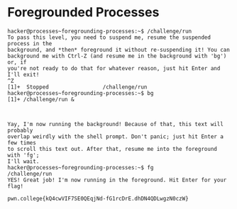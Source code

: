 # Foregrounded Processes
    hacker@processes~foregrounding-processes:~$ /challenge/run
    To pass this level, you need to suspend me, resume the suspended process in the 
    background, and *then* foreground it without re-suspending it! You can 
    background me with Ctrl-Z (and resume me in the background with 'bg') or, if 
    you're not ready to do that for whatever reason, just hit Enter and I'll exit!
    ^Z
    [1]+  Stopped                 /challenge/run
    hacker@processes~foregrounding-processes:~$ bg
    [1]+ /challenge/run &



    Yay, I'm now running the background! Because of that, this text will probably 
    overlap weirdly with the shell prompt. Don't panic; just hit Enter a few times 
    to scroll this text out. After that, resume me into the foreground with 'fg'; 
    I'll wait.
    hacker@processes~foregrounding-processes:~$ fg
    /challenge/run
    YES! Great job! I'm now running in the foreground. Hit Enter for your flag!

    pwn.college{kQ4cwVIF7SE0QEqjNd-fG1rcDrE.dhDN4QDLwgzN0czW}